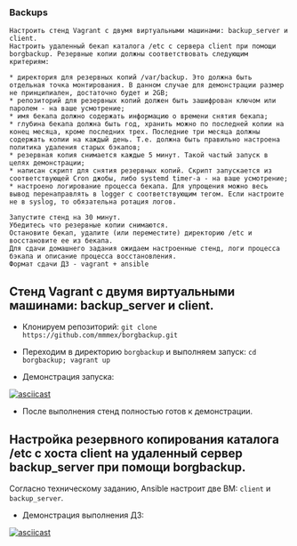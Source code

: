 ### Backups

```
Настроить стенд Vagrant с двумя виртуальными машинами: backup_server и client.
Настроить удаленный бекап каталога /etc c сервера client при помощи borgbackup. Резервные копии должны соответствовать следующим критериям:

* директория для резервных копий /var/backup. Это должна быть отдельная точка монтирования. В данном случае для демонстрации размер не принципиален, достаточно будет и 2GB;
* репозиторий для резервных копий должен быть зашифрован ключом или паролем - на ваше усмотрение;
* имя бекапа должно содержать информацию о времени снятия бекапа;
* глубина бекапа должна быть год, хранить можно по последней копии на конец месяца, кроме последних трех. Последние три месяца должны содержать копии на каждый день. Т.е. должна быть правильно настроена политика удаления старых бэкапов;
* резервная копия снимается каждые 5 минут. Такой частый запуск в целях демонстрации;
* написан скрипт для снятия резервных копий. Скрипт запускается из соответствующей Cron джобы, либо systemd timer-а - на ваше усмотрение;
* настроено логирование процесса бекапа. Для упрощения можно весь вывод перенаправлять в logger с соответствующим тегом. Если настроите не в syslog, то обязательна ротация логов.

Запустите стенд на 30 минут.
Убедитесь что резервные копии снимаются.
Остановите бекап, удалите (или переместите) директорию /etc и восстановите ее из бекапа.
Для сдачи домашнего задания ожидаем настроенные стенд, логи процесса бэкапа и описание процесса восстановления.
Формат сдачи ДЗ - vagrant + ansible
```

## Стенд Vagrant с двумя виртуальными машинами: backup_server и client.

* Клонируем репозиторий: `git clone https://github.com/mmmex/borgbackup.git`

* Переходим в директорию `borgbackup` и выполняем запуск: `cd borgbackup; vagrant up`

* Демонстрация запуска:

[![asciicast](https://asciinema.org/a/550237.svg)](https://asciinema.org/a/550237)

* После выполнения стенд полностью готов к демонстрации.

## Настройка резервного копирования каталога /etc с хоста client на удаленный сервер backup_server при помощи borgbackup.

Согласно техническому заданию, Ansible настроит две ВМ: `client` и `backup_server`.

* Демонстрация выполнения ДЗ:

[![asciicast](https://asciinema.org/a/UoXDXIQm5i94fgeuRqlLdU4qY.svg)](https://asciinema.org/a/UoXDXIQm5i94fgeuRqlLdU4qY)